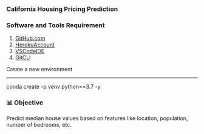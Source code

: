 ###  California Housing Pricing Prediction

### Software and Tools Requirement

1. [GitHub.com](https://github.com)
2. [HerokuAccount](https://heroku.com)
3. [VSCodeIDE](https://code.visualstudio.com)
4. [GitCLI](https://git-scm.com/book/en/v2/Getting=Started-The-Command-Line)

Create a new environment 

-----
conda create -p venv python==3.7 -y

### 📊 Objective
Predict median house values based on features like location, population, number of bedrooms, etc.